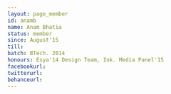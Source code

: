 ```yaml
---
layout: page_member
id: anamb
name: Anam Bhatia
status: member
since: August'15
till: 
batch: BTech. 2014
honours: Esya'14 Design Team, Ink. Media Panel'15
facebookurl:
twitterurl:
behanceurl:
---
```

